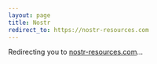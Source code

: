 ```yaml
---
layout: page
title: Nostr
redirect_to: https://nostr-resources.com
---
```


Redirecting you to [nostr-resources.com](https://nostr-resources.com)...